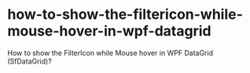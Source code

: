 # how-to-show-the-filtericon-while-mouse-hover-in-wpf-datagrid
How to show the FilterIcon while Mouse hover in WPF DataGrid (SfDataGrid)?
